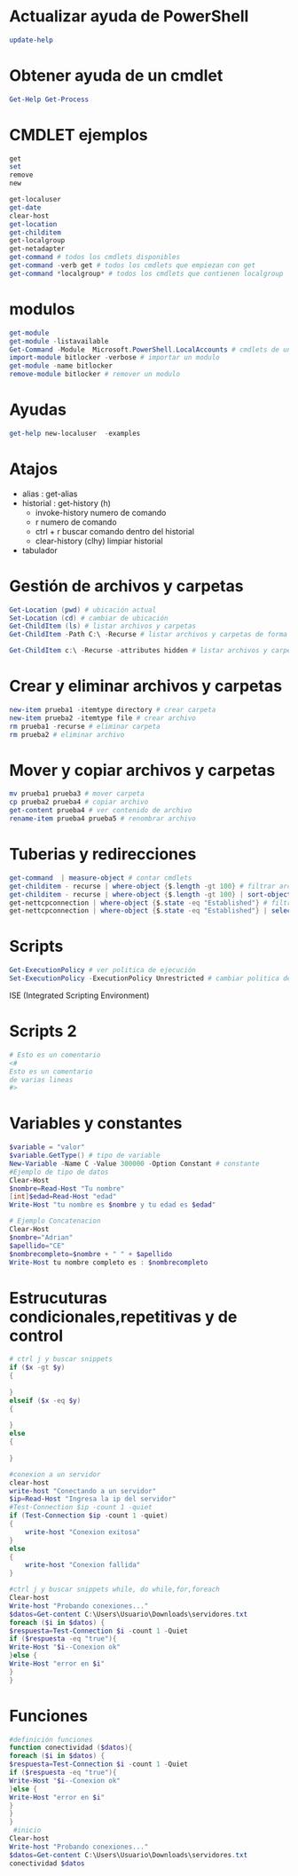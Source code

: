 # Actualizar ayuda de PowerShell
```powershell
update-help
```

# Obtener ayuda de un cmdlet
```powershell
Get-Help Get-Process
```

# CMDLET ejemplos
```powershell
get
set
remove
new
```
```powershell
get-localuser
get-date
clear-host
get-location
get-childitem
get-localgroup
get-netadapter
get-command # todos los cmdlets disponibles
get-command -verb get # todos los cmdlets que empiezan con get
get-command *localgroup* # todos los cmdlets que contienen localgroup
```

# modulos
```powershell
get-module
get-module -listavailable
Get-Command -Module  Microsoft.PowerShell.LocalAccounts # cmdlets de un modulo
import-module bitlocker -verbose # importar un modulo
get-module -name bitlocker
remove-module bitlocker # remover un modulo
```

# Ayudas

```powershell
get-help new-localuser  -examples
```
# Atajos

 - alias : get-alias
 - historial : get-history (h)
    - invoke-history numero de comando
    - r numero de comando
    - ctrl + r buscar comando dentro del historial
    - clear-history (clhy) limpiar historial
 - tabulador

# Gestión de archivos y carpetas

```powershell
Get-Location (pwd) # ubicación actual
Set-Location (cd) # cambiar de ubicación
Get-ChildItem (ls) # listar archivos y carpetas
Get-ChildItem -Path C:\ -Recurse # listar archivos y carpetas de forma recursiva

Get-ChildItem c:\ -Recurse -attributes hidden # listar archivos y carpetas ocultos
```

# Crear y eliminar archivos y carpetas

```powershell
new-item prueba1 -itemtype directory # crear carpeta
new-item prueba2 -itemtype file # crear archivo
rm prueba1 -recurse # eliminar carpeta
rm prueba2 # eliminar archivo
```

# Mover y copiar archivos y carpetas

```powershell
mv prueba1 prueba3 # mover carpeta
cp prueba2 prueba4 # copiar archivo
get-content prueba4 # ver contenido de archivo
rename-item prueba4 prueba5 # renombrar archivo
```

# Tuberias y redirecciones

```powershell
get-command  | measure-object # contar cmdlets
get-childitem - recurse | where-object {$.length -gt 100} # filtrar archivos por tamaño
get-childitem - recurse | where-object {$.length -gt 100} | sort-object -descending -property length # ordenar archivos por tamaño
get-nettcpconnection | where-object {$.state -eq "Established"} # filtrar conexiones establecidas
get-nettcpconnection | where-object {$.state -eq "Established"} | select-object -property localaddress, remoteaddress > prueba.txt # seleccionar propiedades
```

# Scripts

```powershell
Get-ExecutionPolicy # ver politica de ejecución
Set-ExecutionPolicy -ExecutionPolicy Unrestricted # cambiar politica de ejecución
```
ISE (Integrated Scripting Environment)

# Scripts 2

```powershell
# Esto es un comentario
<#
Esto es un comentario
de varias lineas
#>
```

# Variables y constantes

```powershell
$variable = "valor"
$variable.GetType() # tipo de variable
New-Variable -Name C -Value 300000 -Option Constant # constante
#Ejemplo de tipo de datos
Clear-Host
$nombre=Read-Host "Tu nombre"
[int]$edad=Read-Host "edad"
Write-Host "tu nombre es $nombre y tu edad es $edad"

# Ejemplo Concatenacion
Clear-Host
$nombre="Adrian"
$apellido="CE"
$nombrecompleto=$nombre + " " + $apellido
Write-Host tu nombre completo es : $nombrecompleto
```

# Estrucuturas condicionales,repetitivas y de control

```powershell
# ctrl j y buscar snippets
if ($x -gt $y)
{
    
}
elseif ($x -eq $y)
{
    
}
else
{
    
}
```
```powershell
#conexion a un servidor
clear-host
write-host "Conectando a un servidor"
$ip=Read-Host "Ingresa la ip del servidor"
#Test-Connection $ip -count 1 -quiet 
if (Test-Connection $ip -count 1 -quiet)
{
    write-host "Conexion exitosa"
}
else
{
    write-host "Conexion fallida"
}
```
```powershell
#ctrl j y buscar snippets while, do while,for,foreach
Clear-host
Write-host "Probando conexiones..."
$datos=Get-content C:\Users\Usuario\Downloads\servidores.txt
foreach ($i in $datos) {
$respuesta=Test-Connection $i -count 1 -Quiet
if ($respuesta -eq "true"){
Write-Host "$i--Conexion ok"
}else {
Write-Host "error en $i"
}
}
```

# Funciones

```powershell
#definición funciones
function conectividad ($datos){
foreach ($i in $datos) {
$respuesta=Test-Connection $i -count 1 -Quiet
if ($respuesta -eq "true"){
Write-Host "$i--Conexion ok"
}else {
Write-Host "error en $i"
}
}
}
 #inicio
Clear-host
Write-host "Probando conexiones..."
$datos=Get-content C:\Users\Usuario\Downloads\servidores.txt
conectividad $datos
```




